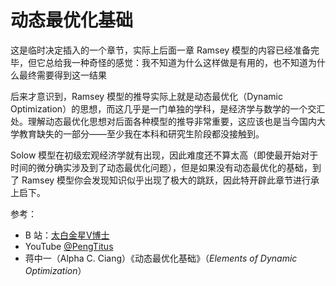 # 动态最优化基础

这是临时决定插入的一个章节，实际上后面一章 Ramsey 模型的内容已经准备完毕，但它总给我一种奇怪的感觉：我不知道为什么这样做是有用的，也不知道为什么最终需要得到这一结果

后来才意识到，Ramsey 模型的推导实际上就是动态最优化（Dynamic Optimization）的思想，而这几乎是一门单独的学科，是经济学与数学的一个交汇处。理解动态最优化思想对后面各种模型的推导非常重要，这应该也是当今国内大学教育缺失的一部分——至少我在本科和研究生阶段都没接触到。

Solow 模型在初级宏观经济学就有出现，因此难度还不算太高（即使最开始对于时间的微分确实涉及到了动态最优化问题），但是如果没有动态最优化的基础，到了 Ramsey 模型你会发现知识似乎出现了极大的跳跃，因此特开辟此章节进行承上启下。

参考：

- B 站：[太白金星V博士](https://space.bilibili.com/308887611/)
- YouTube [@PengTitus](https://www.youtube.com/@PengTitus/)
- 蒋中一（Alpha C. Ciang）《动态最优化基础》（*Elements of Dynamic Optimization*）
